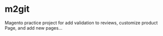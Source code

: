 # m2git
Magento practice project for add validation to reviews, customize product Page, and add new pages...
